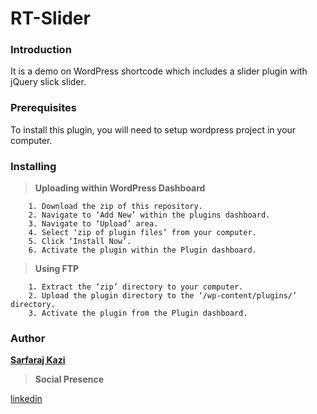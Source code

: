 # RT-Slider

### Introduction

It is a demo on WordPress shortcode which includes a slider plugin with jQuery slick slider.


### Prerequisites

To install this plugin, you will need to setup wordpress project in your computer.


### Installing

> **Uploading within WordPress Dashboard**

```
    1. Download the zip of this repository.
    2. Navigate to ‘Add New’ within the plugins dashboard.
    3. Navigate to ‘Upload’ area.
    4. Select ‘zip of plugin files’ from your computer.
    5. Click ‘Install Now’.
    6. Activate the plugin within the Plugin dashboard.
```

> **Using FTP**

```
    1. Extract the ‘zip’ directory to your computer.
    2. Upload the plugin directory to the ‘/wp-content/plugins/’ directory.
    3. Activate the plugin from the Plugin dashboard.
```

### Author

**[Sarfaraj Kazi](www.sarfarajkazi.com)** 

> **Social Presence**

[linkedin]( https://www.linkedin.com/in/sarfaraj-kazi-8a1325ab/)